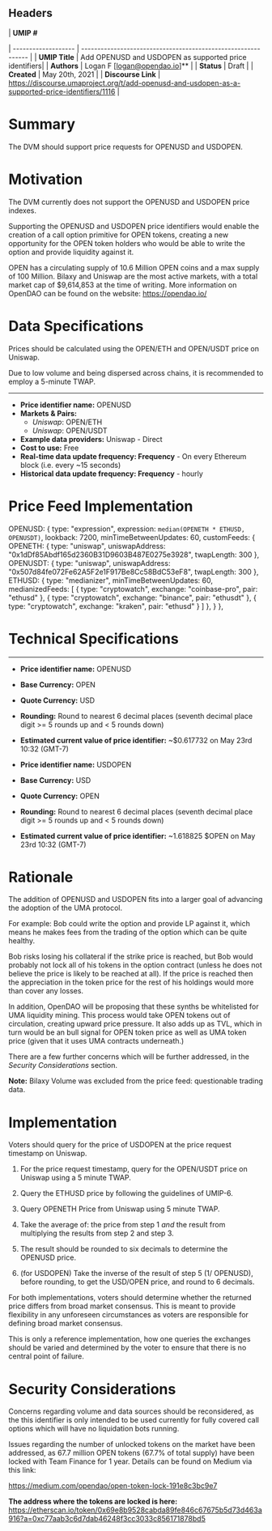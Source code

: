 ## Headers

| **UMIP #** 
              
| ------------------- | ------------------------------------------------------------- |
| **UMIP Title**          | Add OPENUSD and USDOPEN as supported price identifiers|
| **Authors**             | Logan F [logan@opendao.io]**                                                      |
| **Status**              | Draft                                                       |
| **Created**             | May 20th, 2021                                             |
| **Discourse Link**      | https://discourse.umaproject.org/t/add-openusd-and-usdopen-as-a-supported-price-identifiers/1116           |

# Summary 

The DVM should support price requests for OPENUSD and USDOPEN.


# Motivation

The DVM currently does not support the OPENUSD and USDOPEN price indexes.

Supporting the OPENUSD and USDOPEN price identifiers would enable the creation of a call option primitive for OPEN tokens, creating a new opportunity for the OPEN token holders who would be able to write the option and provide liquidity against it.

OPEN has a circulating supply of 10.6 Million OPEN coins and a max supply of 100 Million. Bilaxy and Uniswap are the most active markets, with a total market cap of $9,614,853 at the time of writing. More information on OpenDAO can be found on the website: https://opendao.io/


# Data Specifications

Prices should be calculated using the OPEN/ETH and OPEN/USDT price on Uniswap.

Due to low volume and being dispersed across chains, it is recommended to employ a 5-minute TWAP.

-----------------------------------------
- **Price identifier name:** OPENUSD
- **Markets & Pairs:**  
  - *Uniswap*: OPEN/ETH 
  - *Uniswap*: OPEN/USDT
- **Example data providers:** Uniswap - Direct
- **Cost to use:** Free
- **Real-time data update frequency: Frequency** - On every Ethereum block (i.e. every ~15 seconds)
- **Historical data update frequency: Frequency** - hourly

# Price Feed Implementation

OPENUSD: {
    type: "expression",
    expression: `
      median(OPENETH * ETHUSD, OPENUSDT)
    `,
    lookback: 7200,
    minTimeBetweenUpdates: 60,
    customFeeds: {
      OPENETH: {
        type: "uniswap",
        uniswapAddress: "0x1dDf85Abdf165d2360B31D9603B487E0275e3928",
        twapLength: 300
      },
      OPENUSDT: {
        type: "uniswap",
        uniswapAddress: "0x507d84fe072Fe62A5F2e1F917Be8Cc58BdC53eF8",
        twapLength: 300
      },
      ETHUSD: {
        type: "medianizer",
        minTimeBetweenUpdates: 60,
        medianizedFeeds: [
          { type: "cryptowatch", exchange: "coinbase-pro", pair: "ethusd" },
          { type: "cryptowatch", exchange: "binance", pair: "ethusdt" },
          { type: "cryptowatch", exchange: "kraken", pair: "ethusd" }
        ]
      },
    }
  },


# Technical Specifications

-----------------------------------------
- **Price identifier name:**  OPENUSD
- **Base Currency:** OPEN
- **Quote Currency:** USD
- **Rounding:** Round to nearest 6 decimal places (seventh decimal place digit >= 5 rounds up and < 5 rounds down)
- **Estimated current value of price identifier:** ~$0.617732 on May 23rd 10:32 (GMT-7)

- **Price identifier name:**  USDOPEN
- **Base Currency:** USD
- **Quote Currency:** OPEN
- **Rounding:** Round to nearest 6 decimal places (seventh decimal place digit >= 5 rounds up and < 5 rounds down)
- **Estimated current value of price identifier:** ~1.618825 $OPEN on May 23rd 10:32 (GMT-7)

# Rationale

The addition of OPENUSD and USDOPEN fits into a larger goal of advancing the adoption of the UMA protocol. 

For example: Bob could write the option and provide LP against it, which means he makes fees from the trading of the option which can be quite healthy.

Bob risks losing his collateral if the strike price is reached, but Bob would probably not lock all of his tokens in the option contract (unless he does not believe the price is likely to be reached at all). If the price is reached then the appreciation in the token price for the rest of his holdings would more than cover any losses.

In addition, OpenDAO will be proposing that these synths be whitelisted for UMA liquidity mining. This process would take OPEN tokens out of circulation, creating upward price pressure. It also adds up as TVL, which in turn would be an bull signal for OPEN token price as well as UMA token price (given that it uses UMA contracts underneath.)

There are a few further concerns which will be further addressed, in the *Security Considerations* section.

**Note:** Bilaxy Volume was excluded from the price feed: questionable trading data.

# Implementation

Voters should query for the price of USDOPEN at the price request timestamp on Uniswap. 

1. For the price request timestamp, query for the OPEN/USDT price on Uniswap using a 5 minute TWAP.

2. Query the ETHUSD price by following the guidelines of UMIP-6.

3. Query OPENETH Price from Uniswap using 5 minute TWAP.

4. Take the average of: the price from step 1 *and* the result from multiplying the results from step 2 and step 3.

5. The result should be rounded to six decimals to determine the OPENUSD price.

6. (for USDOPEN) Take the inverse of the result of step 5 (1/ OPENUSD), before rounding, to get the USD/OPEN price, and round to 6 decimals.

For both implementations, voters should determine whether the returned price differs from broad market consensus. This is meant to provide flexibility in any unforeseen circumstances as voters are responsible for defining broad market consensus.

This is only a reference implementation, how one queries the exchanges should be varied and determined by the voter to ensure that there is no central point of failure.



# Security Considerations

Concerns regarding volume and data sources should be reconsidered, as the  this identifier is only intended to be used currently for fully covered call options which will have no liquidation bots running. 

Issues regarding the number of unlocked tokens on the market have been addressed, as 67.7 million OPEN tokens (67.7% of total supply) have been  locked with Team Finance for 1 year. Details can be found on Medium via this link:

https://medium.com/opendao/open-token-lock-191e8c3bc9e7

**The address where the tokens are locked is here:**
https://etherscan.io/token/0x69e8b9528cabda89fe846c67675b5d73d463a916?a=0xc77aab3c6d7dab46248f3cc3033c856171878bd5